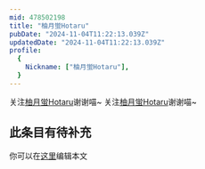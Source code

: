 ```yaml
---
mid: 478502198
title: "柚月蛍Hotaru"
pubDate: "2024-11-04T11:22:13.039Z"
updatedDate: "2024-11-04T11:22:13.039Z"
profile:
  {
    Nickname: ["柚月蛍Hotaru"],
  }
---
```


关注[柚月蛍Hotaru](https://space.bilibili.com/478502198)谢谢喵~ 关注[柚月蛍Hotaru](https://space.bilibili.com/478502198)谢谢喵~

## 此条目有待补充
你可以在[这里](https://github.com/Yuhanawa/VTuber.ICU-Content/edit/master/v/柚月蛍Hotaru/index.md)编辑本文
